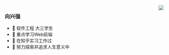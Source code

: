 <!-- #### 💕💕一名软件工程专业大二学生 -->

<!-- <img align='left' src='https://github-profile-trophy.vercel.app/?username=jamond-x&theme=algolia'> -->

<img align='right' src='https://github-readme-stats.vercel.app/api?username=jamond-x&theme=radical&count_private=true&show_icons=true)'>

 ### 向兴强
 - 🔭 软件工程 大三学生
 - 🌱 重点学习Web前端
- 🔭  在知乎实习工作过
 - :running:  努力探索并追求人生意义中

<!--
**jamond-x/jamond-x** is a ✨ _special_ ✨ repository because its `README.md` (this file) appears on your GitHub profile.

Here are some ideas to get you started:

- 🔭 I’m currently working on ...
- 🌱 I’m currently learning ...
- 👯 I’m looking to collaborate on ...
- 🤔 I’m looking for help with ...
- 💬 Ask me about ...
- 📫 How to reach me: ...
- 😄 Pronouns: ...
- ⚡ Fun fact: ...
-->

